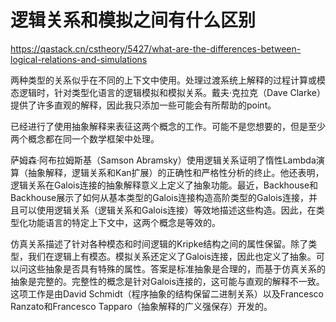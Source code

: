 





# 逻辑关系和模拟之间有什么区别
https://qastack.cn/cstheory/5427/what-are-the-differences-between-logical-relations-and-simulations

两种类型的关系似乎在不同的上下文中使用。处理过渡系统上解释的过程计算或模态逻辑时，针对类型化语言的逻辑模拟和模拟关系。戴夫·克拉克（Dave Clarke）提供了许多直观的解释，因此我只添加一些可能会有所帮助的point。

已经进行了使用抽象解释来表征这两个概念的工作。可能不是您想要的，但是至少两个概念都在同一个数学框架中处理。

萨姆森·阿布拉姆斯基（Samson Abramsky）使用逻辑关系证明了惰性Lambda演算（抽象解释，逻辑关系和Kan扩展）的正确性和严格性分析的终止。他还表明，逻辑关系在Galois连接的抽象解释意义上定义了抽象功能。最近，Backhouse和Backhouse展示了如何从基本类型的Galois连接构造高阶类型的Galois连接，并且可以使用逻辑关系（逻辑关系和Galois连接）等效地描述这些构造。因此，在类型化功能语言的特定上下文中，这两个概念是等效的。

仿真关系描述了针对各种模态和时间逻辑的Kripke结构之间的属性保留。除了类型，我们在逻辑上有模态。模拟关系还定义了Galois连接，因此也定义了抽象。可以问这些抽象是否具有特殊的属性。答案是标准抽象是合理的，而基于仿真关系的抽象是完整的。完整性的概念是针对Galois连接的，这可能与直观的解释不一致。这项工作是由David Schmidt（程序抽象的结构保留二进制关系）以及Francesco Ranzato和Francesco Tapparo（抽象解释的广义强保存）开发的。












